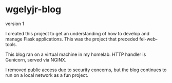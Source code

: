 # wgelyjr-blog
version 1

I created this project to get an understanding of how to develop and manage Flask applications. This was the project that preceded fel-web-tools.

This blog ran on a virtual machine in my homelab. HTTP handler is Gunicorn, served via NGINX.

I removed public access due to security concerns, but the blog continues to run on a local network as a fun project.
